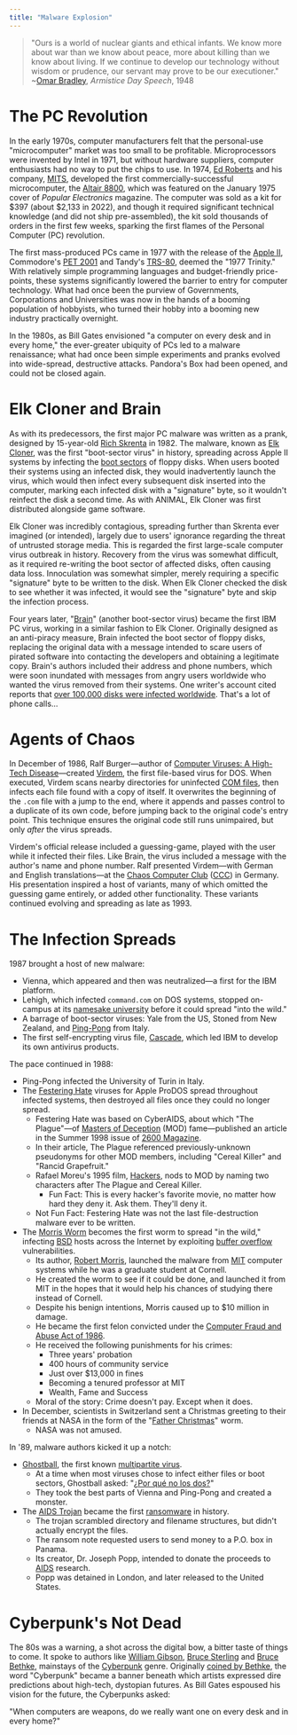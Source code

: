 ```yaml
---
title: "Malware Explosion"
---
```


> "Ours is a world of nuclear giants and ethical infants. We know more about war than we know about peace, more about killing than we know about living. If we continue to develop our technology without wisdom or prudence, our servant may prove to be our executioner." ~[Omar Bradley](https://en.wikipedia.org/wiki/Omar_Bradley), _Armistice Day Speech_, 1948

# The PC Revolution

In the early 1970s, computer manufacturers felt that the personal-use "microcomputer" market was too small to be profitable. Microprocessors were invented by Intel in 1971, but without hardware suppliers, computer enthusiasts had no way to put the chips to use. In 1974, [Ed Roberts](https://en.wikipedia.org/wiki/Ed_Roberts_(computer_engineer)) and his company, [MITS](https://en.wikipedia.org/wiki/Micro_Instrumentation_and_Telemetry_Systems), developed the first commercially-successful microcomputer, the [Altair 8800](https://en.wikipedia.org/wiki/Altair_8800), which was featured on the January 1975 cover of _Popular Electronics_ magazine. The computer was sold as a kit for $397 (about $2,133 in 2022), and though it required significant technical knowledge (and did not ship pre-assembled), the kit sold thousands of orders in the first few weeks, sparking the first flames of the Personal Computer (PC) revolution.

The first mass-produced PCs came in 1977 with the release of the [Apple II](https://en.wikipedia.org/wiki/Apple_II_family), Commodore's [PET 2001](https://en.wikipedia.org/wiki/PET_2001) and Tandy's [TRS-80](https://en.wikipedia.org/wiki/TRS-80), deemed the "1977 Trinity." With relatively simple programming languages and budget-friendly price-points, these systems significantly lowered the barrier to entry for computer technology. What had once been the purview of Governments, Corporations and Universities was now in the hands of a booming population of hobbyists, who turned their hobby into a booming new industry practically overnight. 

In the 1980s, as Bill Gates envisioned "a computer on every desk and in every home," the ever-greater ubiquity of PCs led to a malware renaissance; what had once been simple experiments and pranks evolved into wide-spread, destructive attacks. Pandora's Box had been opened, and could not be closed again.

# Elk Cloner and Brain

As with its predecessors, the first major PC malware was written as a prank, designed by 15-year-old [Rich Skrenta](https://en.wikipedia.org/wiki/Rich_Skrenta) in 1982. The malware, known as [Elk Cloner](https://en.wikipedia.org/wiki/Elk_Cloner), was the first "boot-sector virus" in history, spreading across Apple II systems by infecting the [boot sectors](https://en.wikipedia.org/wiki/Boot_sector) of floppy disks. When users booted their systems using an infected disk, they would inadvertently launch the virus, which would then infect every subsequent disk inserted into the computer, marking each infected disk with a "signature" byte, so it wouldn't reinfect the disk a second time. As with ANIMAL, Elk Cloner was first distributed alongside game software.

Elk Cloner was incredibly contagious, spreading further than Skrenta ever imagined (or intended), largely due to users' ignorance regarding the threat of untrusted storage media. This is regarded the first large-scale computer virus outbreak in history. Recovery from the virus was somewhat difficult, as it required re-writing the boot sector of affected disks, often causing data loss. Innoculation was somewhat simpler, merely requiring a specific "signature" byte to be written to the disk. When Elk Cloner checked the disk to see whether it was infected, it would see the "signature" byte and skip the infection process.

Four years later, "[Brain](https://en.wikipedia.org/wiki/Brain_(computer_virus))" (another boot-sector virus) became the first IBM PC virus, working in a similar fashion to Elk Cloner. Originally designed as an anti-piracy measure, Brain infected the boot sector of floppy disks, replacing the original data with a message intended to scare users of pirated software into contacting the developers and obtaining a legitimate copy. Brain's authors included their address and phone numbers, which were soon inundated with messages from angry users worldwide who wanted the virus removed from their systems. One writer's account cited reports that [over 100,000 disks were infected worldwide](http://www.pirp.harvard.edu/pubs_pdf/bransco/bransco-i89-3.pdf). That's a lot of phone calls...

# Agents of Chaos

In December of 1986, Ralf Burger—author of [Computer Viruses: A High-Tech Disease](https://www.amazon.com/gp/product/1557550433/)—created [Virdem](http://virus.wikidot.com/virdem), the first file-based virus for DOS. When executed, Virdem scans nearby directories for uninfected [COM files](https://en.wikipedia.org/wiki/COM_file), then infects each file found with a copy of itself. It overwrites the beginning of the `.com` file with a jump to the end, where it appends and passes control to a duplicate of its own code, before jumping back to the original code's entry point. This technique ensures the original code still runs unimpaired, but only _after_ the virus spreads.

Virdem's official release included a guessing-game, played with the user while it infected their files. Like Brain, the virus included a message with the author's name and phone number. Ralf presented Virdem—with German and English translations—at the [Chaos Computer Club](https://en.wikipedia.org/wiki/Chaos_Computer_Club) ([CCC](https://www.ccc.de/en/)) in Germany. His presentation inspired a host of variants, many of which omitted the guessing game entirely, or added other functionality. These variants continued evolving and spreading as late as 1993.

# The Infection Spreads

1987 brought a host of new malware:

* Vienna, which appeared and then was neutralized—a first for the IBM platform.
* Lehigh, which infected `command.com` on DOS systems, stopped on-campus at its [namesake university](https://en.wikipedia.org/wiki/Lehigh_University) before it could spread "into the wild."
* A barrage of boot-sector viruses: Yale from the US, Stoned from New Zealand, and [Ping-Pong](https://en.wikipedia.org/wiki/Ping-Pong_virus) from Italy.
* The first self-encrypting virus file, [Cascade](https://en.wikipedia.org/wiki/Cascade_(computer_virus)), which led IBM to develop its own antivirus products.

The pace continued in 1988:

* Ping-Pong infected the University of Turin in Italy.
* The [Festering Hate](https://en.wikipedia.org/wiki/Festering_Hate) viruses for Apple ProDOS spread throughout infected systems, then destroyed all files once they could no longer spread.
    * Festering Hate was based on CyberAIDS, about which "The Plague"—of [Masters of Deception](https://en.wikipedia.org/wiki/Masters_of_Deception) (MOD) fame—published an article in the Summer 1998 issue of [2600 Magazine](https://en.wikipedia.org/wiki/2600_Magazine).
    * In their article, The Plague referenced previously-unknown pseudonyms for other MOD members, including "Cereal Killer" and "Rancid Grapefruit."
    * Rafael Moreu's 1995 film, [Hackers](https://en.wikipedia.org/wiki/Hackers_(film)), nods to MOD by naming two characters after The Plague and Cereal Killer.
        * Fun Fact: This is every hacker's favorite movie, no matter how hard they deny it. Ask them. They'll deny it.
    * Not Fun Fact: Festering Hate was not the last file-destruction malware ever to be written.
* The [Morris Worm](https://en.wikipedia.org/wiki/Morris_worm) becomes the first worm to spread "in the wild," infecting [BSD](https://en.wikipedia.org/wiki/Berkeley_Software_Distribution) hosts across the Internet by exploiting [buffer overflow](https://en.wikipedia.org/wiki/Buffer_overflow) vulnerabilities.
    * Its author, [Robert Morris](https://en.wikipedia.org/wiki/Robert_Tappan_Morris), launched the malware from [MIT](https://en.wikipedia.org/wiki/Massachusetts_Institute_of_Technology) computer systems while he was a graduate student at Cornell.
    * He created the worm to see if it could be done, and launched it from MIT in the hopes that it would help his chances of studying there instead of Cornell.
    * Despite his benign intentions, Morris caused up to $10 million in damage.
    * He became the first felon convicted under the [Computer Fraud and Abuse Act of 1986](https://en.wikipedia.org/wiki/Computer_Fraud_and_Abuse_Act).
    * He received the following punishments for his crimes:
        * Three years' probation
        * 400 hours of community service
        * Just over $13,000 in fines
        * Becoming a tenured professor at MIT
        * Wealth, Fame and Success
    * Moral of the story: Crime doesn't pay. Except when it does.
* In December, scientists in Switzerland sent a Christmas greeting to their friends at NASA in the form of the "[Father Christmas](https://en.wikipedia.org/wiki/Father_Christmas_(computer_worm))" worm.
    * NASA was not amused.

In '89, malware authors kicked it up a notch:

* [Ghostball](https://en.wikipedia.org/wiki/Ghostball_(computer_virus)), the first known [multipartite virus](https://handwiki.org/wiki/Multipartite_virus).
    * At a time when most viruses chose to infect either files or boot sectors, Ghostball asked: "[¿Por qué no los dos?](https://i.imgur.com/EuiZtCC.gif)"
    * They took the best parts of Vienna and Ping-Pong and created a monster.
* The [AIDS Trojan](https://en.wikipedia.org/wiki/AIDS_(Trojan_horse)) became the first [ransomware](https://en.wikipedia.org/wiki/Ransomware_(malware)) in history.
    * The trojan scrambled directory and filename structures, but didn't actually encrypt the files.
    * The ransom note requested users to send money to a P.O. box in Panama.
    * Its creator, Dr. Joseph Popp, intended to donate the proceeds to [AIDS](https://en.wikipedia.org/wiki/AIDS) research.
    * Popp was detained in London, and later released to the United States.

# Cyberpunk's Not Dead

The 80s was a warning, a shot across the digital bow, a bitter taste of things to come. It spoke to authors like [William Gibson](https://en.wikipedia.org/wiki/William_Gibson), [Bruce Sterling](https://en.wikipedia.org/wiki/Bruce_Sterling) and [Bruce Bethke](https://en.wikipedia.org/wiki/Bruce_Bethke), mainstays of the [Cyberpunk](https://en.wikipedia.org/wiki/Cyberpunk) genre. Originally [coined by Bethke](https://en.wikipedia.org/wiki/Cyberpunk_(novel)), the word "Cyberpunk" became a banner beneath which artists expressed dire predictions about high-tech, dystopian futures. As Bill Gates espoused his vision for the future, the Cyberpunks asked:

"When computers are weapons, do we really want one on every desk and in every home?"